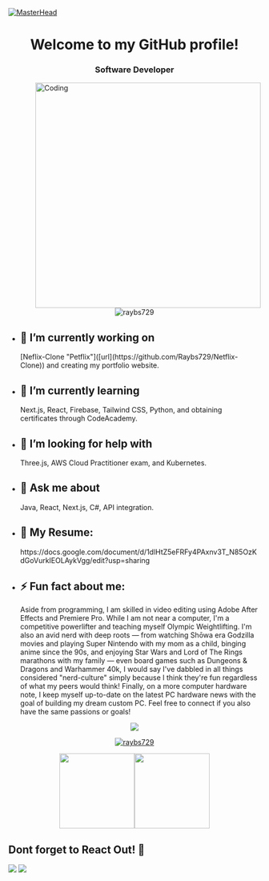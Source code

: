 [![MasterHead](https://user-images.githubusercontent.com/70682152/196581060-0e3cc3d2-93e3-4108-82ea-920de5bcece4.gif)](https://rishavchanda.io)
<h1 align="center">Welcome to my GitHub profile!</h1>
<h3 align="center">Software Developer</h3>
<img align= "right" alt= "Coding" width="450" src="https://camo.githubusercontent.com/12e5f2b182da4b52850b29bb09e8ba3e92b0ac2c0bd121de7dfcbb291fbbd525/68747470733a2f2f692e70696e696d672e636f6d2f6f726967696e616c732f37372f63612f61332f37376361613332383834643733356434333961646534356261333766656166322e676966">

<p align="center"> <img src="https://komarev.com/ghpvc/?username=raybs729&label=Profile%20views&color=0e75b6&style=flat" alt="raybs729" /> </p>



- <h2>🔭 I’m currently working on</h2>
  [Neflix-Clone "Petflix"]([url](https://github.com/Raybs729/Netflix-Clone)) and creating my portfolio website. 

- <h2>🌱 I’m currently learning</h2> Next.js, React, Firebase, Tailwind CSS, Python, and obtaining certificates through CodeAcademy.

- <h2>🤝 I’m looking for help with</h2> Three.js, AWS Cloud Practitioner exam, and Kubernetes.

- <h2>💬 Ask me about</h2> Java, React, Next.js, C#, API integration.

- <h2>📄 My Resume: </h2>https://docs.google.com/document/d/1dlHtZ5eFRFy4PAxnv3T_N85OzKdGoVurkIEOLAykVgg/edit?usp=sharing

- <h2>⚡ Fun fact about me: </h2>Aside from programming, I am skilled in video editing using Adobe After Effects and Premiere Pro. While I am not near a computer, I'm a competitive powerlifter and teaching myself Olympic Weightlifting. I'm also an avid nerd with deep roots — from watching Shōwa era Godzilla movies and playing Super Nintendo with my mom as a child, binging anime since the 90s, and enjoying Star Wars and Lord of The Rings marathons with my family — even board games such as Dungeons & Dragons and Warhammer 40k, I would say I've dabbled in all things considered "nerd-culture" simply because I think they're fun regardless of what my peers would think!  Finally, on a more computer hardware note, I keep myself up-to-date on the latest PC hardware news with the goal of building my dream custom PC. Feel free to connect if you also have the same passions or goals!


<p align="center">
  <a href="https://skillicons.dev">
    <img src="https://skillicons.dev/icons?i=java,javascript,react,nextjs,py,cs,tailwind,firebase,mongodb,idea,git,github,html,jquery,postgres,postman,stackoverflow,vscode,ae,ps" />
  </a>
</p>

<p align="center">
  <a href="https://github.com/anuraghazra/github-readme-stats" >
    <img  src="https://github-readme-streak-stats.herokuapp.com/?user=raybs729&disable_animations=true" alt="raybs729" />
  </a>
</p>

<p align = "center"><a href="https://www.adamalston.com/"><a href="https://www.adamalston.com/"><img height="150px" src="https://github-readme-stats.vercel.app/api?username=raybs729&show_icons=true&bg_color=60,000080,880052&hide=contribs&text_color=00f1ff&title_color=00f1ff&icon_color=ffffff&rank_icon=github&disable_animations=true&&" /><img height="150px" src="https://github-readme-stats.vercel.app/api/top-langs/?username=raybs729&layout=compact&bg_color=60,000080,880052&text_color=00f1ff&title_color=00f1ff&disable_animations=true"/>
</a></p>


## Dont forget to React Out! 📱
<a href="mailto: raybriones729@gmail.com"><img src="https://img.shields.io/badge/Gmail-D14836?style=for-the-badge&logo=gmail&logoColor=white"></a>
<a href="https://www.linkedin.com/in/ray-briones/"><img src="https://img.shields.io/badge/LinkedIn-0077B5?style=for-the-badge&logo=linkedin&logoColor=white"></a>
</p>
